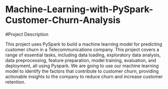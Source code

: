 # Machine-Learning-with-PySpark-Customer-Churn-Analysis

#Project Description

This project uses PySpark to build a machine learning model for predicting customer churn in a Telecommunications company. This project covers a range of essential tasks, including data loading, exploratory data analysis, data preprocessing, feature preparation, model training, evaluation, and deployment, all using Pyspark. We are going to use our machine learning model to identify the factors that contribute to customer churn, providing actionable insights to the company to reduce churn and increase customer retention.

